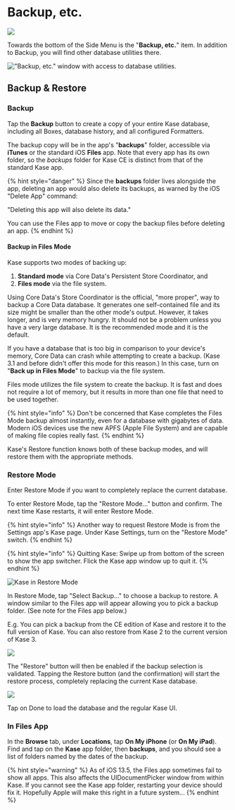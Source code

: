 # Backup, etc.

![](../.gitbook/assets/simulator-screen-shot-iphone-11-pro-2020-06-12-at-14.10.59.png)

Towards the bottom of the Side Menu is the "**Backup, etc.**" item. In addition to Backup, you will find other database utilities there.

![&quot;Backup, etc.&quot; window with access to database utilities.](../.gitbook/assets/simulator-screen-shot-iphone-11-pro-2020-06-12-at-02.57.22.png)

## Backup & Restore

### Backup

Tap the **Backup** button to create a copy of your entire Kase database, including all Boxes, database history, and all configured Formatters.

The backup copy will be in the app's "**backups**" folder, accessible via **iTunes** or the standard iOS **Files** app. Note that every app has its own folder, so the _backups_ folder for Kase CE is distinct from that of the standard Kase app.

{% hint style="danger" %}
Since the **backups** folder lives alongside the app, deleting an app would also delete its backups, as warned by the iOS "Delete App" command:

"Deleting this app will also delete its data."

You can use the Files app to move or copy the backup files before deleting an app.
{% endhint %}

#### Backup in Files Mode

Kase supports two modes of backing up:

1. **Standard mode** via Core Data's Persistent Store Coordinator, and
2. **Files mode** via the file system.

Using Core Data's Store Coordinator is the official, "more proper", way to backup a Core Data database. It generates one self-contained file and its size might be smaller than the other mode's output. However, it takes longer, and is very memory hungry. It should not be a problem unless you have a very large database. It is the recommended mode and it is the default.

If you have a database that is too big in comparison to your device's memory, Core Data can crash while attempting to create a backup. \(Kase 3.1 and before didn't offer this mode for this reason.\) In this case, turn on "**Back up in Files Mode**" to backup via the file system.

Files mode utilizes the file system to create the backup. It is fast and does not require a lot of memory, but it results in more than one file that need to be used together.

{% hint style="info" %}
Don't be concerned that Kase completes the Files Mode backup almost instantly, even for a database with gigabytes of data. Modern iOS devices use the new APFS \(Apple File System\) and are capable of making file copies really fast.
{% endhint %}

Kase's Restore function knows both of these backup modes, and will restore them with the appropriate methods.

### Restore Mode

Enter Restore Mode if you want to completely replace the current database.

To enter Restore Mode, tap the "Restore Mode..." button and confirm. The next time Kase restarts, it will enter Restore Mode.

{% hint style="info" %}
Another way to request Restore Mode is from the Settings app's Kase page. Under Kase Settings, turn on the "Restore Mode" switch.
{% endhint %}

{% hint style="info" %}
Quitting Kase: Swipe up from bottom of the screen to show the app switcher. Flick the Kase app window up to quit it.
{% endhint %}

![Kase in Restore Mode](../.gitbook/assets/simulator-screen-shot-iphone-11-pro-2020-06-12-at-03.45.02.png)

In Restore Mode, tap "Select Backup..." to choose a backup to restore. A window similar to the Files app will appear allowing you to pick a backup folder. \(See note for the Files app below.\)

E.g. You can pick a backup from the CE edition of Kase and restore it to the full version of Kase. You can also restore from Kase 2 to the current version of Kase 3.

![](../.gitbook/assets/simulator-screen-shot-iphone-11-pro-2020-06-12-at-03.50.21.png)

The "Restore" button will then be enabled if the backup selection is validated. Tapping the Restore button \(and the confirmation\) will start the restore process, completely replacing the current Kase database.

![](../.gitbook/assets/simulator-screen-shot-iphone-11-pro-2020-06-12-at-03.53.39.png)

Tap on Done to load the database and the regular Kase UI.

### In Files App

In the **Browse** tab, under **Locations**, tap **On My iPhone** \(or **On My iPad**\). Find and tap on the **Kase** app folder, then **backups**, and you should see a list of folders named by the dates of the backup.

{% hint style="warning" %}
As of iOS 13.5, the Files app sometimes fail to show all apps. This also affects the UIDocumentPicker window from within Kase. If you cannot see the Kase app folder, restarting your device should fix it. Hopefully Apple will make this right in a future system...
{% endhint %}


